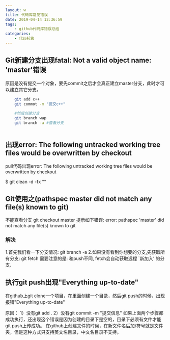 ```yaml
---
layout: w
title: 代码库常见错误
date: 2019-04-14 12:36:59
tags: 
    - github代码库错误总结
categories: 
    - 代码托管
---
```

## Git新建分支出现fatal: Not a valid object name: 'master'错误
  原因是没有提交一个对象，要先commit之后才会真正建立master分支，此时才可以建立其它分支。

```bash
    git add c++
    git commot -m "提交c++"
    
    #然后创建分支
    git branch wap
    git branch -a #查看分支
    
```
## 出现error: The following untracked working tree files would be overwritten by checkout

  pull代码出现error: The following untracked working tree files would be overwritten by checkout 
  
$ git clean -d -fx ""

## Git使用之(pathspec master did not match any file(s) known to git)
  不能查看分支
git checkout master
提示如下错误:
error: pathspec 'master' did not match any file(s) known to git
### 解决
1.首先我们看一下分支情况:
git branch -a
2.如果没有看到你想要的分支,先获取所有分支:
git fetch  需要注意的是: 和push不同, fetch会自动获取远程 `新加入’ 的分支.


## 执行git push出现"Everything up-to-date"
在github上git clone一个项目，在里面创建一个目录，然后git push的时候，出现报错"Everything up-to-date"

原因：
1）没有git add .
2）没有git commit -m "提交信息"
如果上面两个步骤都成功执行，还出现这个错误是因为创建的目录下是空的，目录下必须有文件才能git push上传成功。
在github上创建文件的时候，在新文件名后加/符号就是文件夹，但是这种方式只支持英文名目录，中文名目录不支持。




